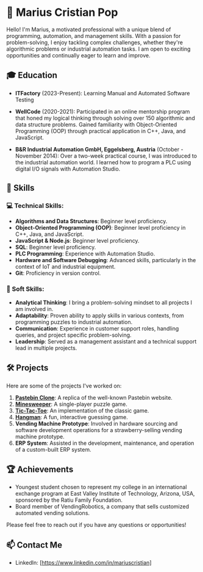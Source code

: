 # 👋 Marius Cristian Pop

Hello! I'm Marius, a motivated professional with a unique blend of programming, automation, and management skills. With a passion for problem-solving, I enjoy tackling complex challenges, whether they're algorithmic problems or industrial automation tasks. I am open to exciting opportunities and continually eager to learn and improve.

## 🎓 Education

- **ITFactory** (2023-Present): Learning Manual and Automated Software Testing

- **WellCode** (2020-2021): Participated in an online mentorship program that honed my logical thinking through solving over 150 algorithmic and data structure problems. Gained familiarity with Object-Oriented Programming (OOP) through practical application in C++, Java, and JavaScript.

- **B&R Industrial Automation GmbH, Eggelsberg, Austria** (October - November 2014): Over a two-week practical course, I was introduced to the industrial automation world. I learned how to program a PLC using digital I/O signals with Automation Studio.

## 💼 Skills

### 💻 Technical Skills:
- **Algorithms and Data Structures**: Beginner level proficiency.
- **Object-Oriented Programming (OOP)**: Beginner level proficiency in C++, Java, and JavaScript.
- **JavaScript & Node.js**: Beginner level proficiency.
- **SQL**: Beginner level proficiency.
- **PLC Programming**: Experience with Automation Studio.
- **Hardware and Software Debugging**: Advanced skills, particularly in the context of IoT and industrial equipment.
- **Git**: Proficiency in version control.

### 🤝 Soft Skills:
- **Analytical Thinking**: I bring a problem-solving mindset to all projects I am involved in.
- **Adaptability**: Proven ability to apply skills in various contexts, from programming puzzles to industrial automation.
- **Communication**: Experience in customer support roles, handling queries, and project specific problem-solving.
- **Leadership**: Served as a management assistant and a technical support lead in multiple projects.

## 🛠 Projects

Here are some of the projects I've worked on:

1. **[Pastebin Clone](https://github.com/mariusCristianPop/Pastebin-Clone-Express-Node-JS)**: A replica of the well-known Pastebin website.
2. **[Minesweeper](https://github.com/mariusCristianPop/Minesweeper-js/)**: A single-player puzzle game.
3. **[Tic-Tac-Toe](https://github.com/mariusCristianPop/TicTacToe-Js)**: An implementation of the classic game.
4. **[Hangman](https://github.com/mariusCristianPop/Hangman-js)**: A fun, interactive guessing game.
5. **Vending Machine Prototype**: Involved in hardware sourcing and software development operations for a strawberry-selling vending machine prototype.
6. **ERP System**: Assisted in the development, maintenance, and operation of a custom-built ERP system.

## 🏆 Achievements
- Youngest student chosen to represent my college in an international exchange program at East Valley Institute of Technology, Arizona, USA, sponsored by the Ratiu Family Foundation.
- Board member of VendingRobotics, a company that sells customized automated vending solutions.

Please feel free to reach out if you have any questions or opportunities!

## 📫 Contact Me
- LinkedIn: [https://www.linkedin.com/in/mariuscristian]
